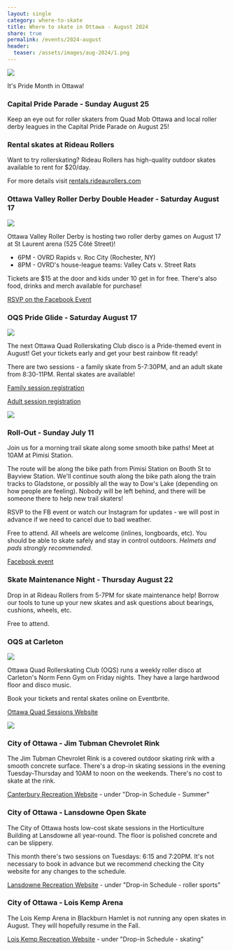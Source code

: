 ```yaml
---
layout: single
category: where-to-skate
title: Where to skate in Ottawa - August 2024 
share: true
permalink: /events/2024-august
header:
  teaser: /assets/images/aug-2024/1.png
---
```


[![](/assets/images/aug-2024/1.png)](/assets/images/aug-2024/1.png)

It's Pride Month in Ottawa! 

### Capital Pride Parade - Sunday August 25

Keep an eye out for roller skaters from Quad Mob Ottawa and local roller derby leagues in the Capital Pride Parade on August 25! 

### Rental skates at Rideau Rollers

Want to try rollerskating? Rideau Rollers has high-quality outdoor skates available to rent for $20/day. 

For more details visit [rentals.rideaurollers.com](https://rentals.rideaurollers.com) 

### Ottawa Valley Roller Derby Double Header - Saturday August 17

[![](/assets/images/aug-2024/2.png)](/assets/images/aug-2024/2.png)
 
Ottawa Valley Roller Derby is hosting two roller derby games on August 17 at St Laurent arena (525 Côté Street)!

- 6PM - OVRD Rapids v. Roc City (Rochester, NY) 
- 8PM - OVRD's house-league teams: Valley Cats v. Street Rats 

Tickets are $15 at the door and kids under 10 get in for free. There's also food, drinks and merch available for purchase!

[RSVP on the Facebook Event](https://www.facebook.com/events/787790966584909)

### OQS Pride Glide - Saturday August 17 

[![](/assets/images/aug-2024/3.png)](/assets/images/aug-2024/3.png)

The next Ottawa Quad Rollerskating Club disco is a Pride-themed event in August! Get your tickets early and get your best rainbow fit ready! 

There are two sessions - a family skate from 5-7:30PM, and an adult skate from 8:30-11PM. Rental skates are available!

[Family session registration](https://www.eventbrite.ca/e/pride-glide-roller-party-2024-all-ages-session-tickets-905774474837)

[Adult session registration](https://www.eventbrite.ca/e/pride-glide-roller-party-2024-adult-session-tickets-905775337417)

[![](/assets/images/aug-2024/4.png)](/assets/images/aug-2024/4.png)

### Roll-Out - Sunday July 11 

Join us for a morning trail skate along some smooth bike paths! Meet at 10AM at Pimisi Station.

The route will be along the bike path from Pimisi Station on Booth St to Bayview Station. We'll continue south along the bike path along the train tracks to Gladstone, or possibly all the way to Dow's Lake (depending on how people are feeling). Nobody will be left behind, and there will be someone there to help new trail skaters! 

RSVP to the FB event or watch our Instagram for updates - we will post in advance if we need to cancel due to bad weather.

Free to attend. All wheels are welcome (inlines, longboards, etc). You should be able to skate safely and stay in control outdoors. *Helmets and pads strongly recommended.*

[Facebook event](https://fb.me/e/c0DQxlN7J)

### Skate Maintenance Night - Thursday August 22 

Drop in at Rideau Rollers from 5-7PM for skate maintenance help! Borrow our tools to tune up your new skates and ask questions about bearings, cushions, wheels, etc. 

Free to attend.

### OQS at Carleton

[![](/assets/images/aug-2024/6.png)](/assets/images/aug-2024/6.png)

Ottawa Quad Rollerskating Club (OQS) runs a weekly roller disco at Carleton's Norm Fenn Gym on Friday nights. They have a large hardwood floor and disco music.

Book your tickets and rental skates online on Eventbrite.

[Ottawa Quad Sessions Website](https://ottawaquadsession.com/)

[![](/assets/images/aug-2024/5.png)](/assets/images/aug-2024/5.png)

### City of Ottawa - Jim Tubman Chevrolet Rink 

The Jim Tubman Chevrolet Rink is a covered outdoor skating rink with a smooth concrete surface. There's a drop-in skating sessions in the evening Tuesday-Thursday and 10AM to noon on the weekends. There's no cost to skate at the rink.

[Canterbury Recreation Website](https://ottawa.ca/en/recreation-and-parks/facilities/place-listing/jim-tubman-chevrolet-rink#section-5b04b910-8fa0-4eee-addb-9b842ca1b507) - under "Drop-in Schedule - Summer"

### City of Ottawa - Lansdowne Open Skate

The City of Ottawa hosts low-cost skate sessions in the Horticulture Building at Lansdowne all year-round. The floor is polished concrete and can be slippery.

This month there's two sessions on Tuesdays: 6:15 and 7:20PM. It's not necessary to book in advance but we recommend checking the City website for any changes to the schedule.

[Lansdowne Recreation Website](https://ottawa.ca/en/recreation-and-parks/recreation-facilities/facility-listing/lansdowne-park#section-02912a99-d98a-4837-9916-79bb10930795) - under "Drop-in Schedule - roller sports"

### City of Ottawa - Lois Kemp Arena

The Lois Kemp Arena in Blackburn Hamlet is not running any open skates in August. They will hopefully resume in the Fall. 

[Lois Kemp Recreation Website](https://ottawa.ca/en/recreation-and-parks/facilities/place-listing/lois-kemp-arena-blackburn#section-a48d40a8-f94f-4fb5-b339-1e37ce3d1d00) - under "Drop-in Schedule - skating"

